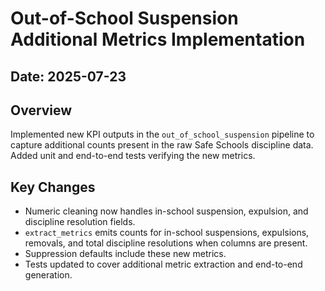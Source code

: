 # Out-of-School Suspension Additional Metrics Implementation

## Date: 2025-07-23

## Overview
Implemented new KPI outputs in the `out_of_school_suspension` pipeline to capture
additional counts present in the raw Safe Schools discipline data. Added unit and
end-to-end tests verifying the new metrics.

## Key Changes
- Numeric cleaning now handles in-school suspension, expulsion, and discipline
  resolution fields.
- `extract_metrics` emits counts for in-school suspensions, expulsions, removals,
  and total discipline resolutions when columns are present.
- Suppression defaults include these new metrics.
- Tests updated to cover additional metric extraction and end-to-end generation.
